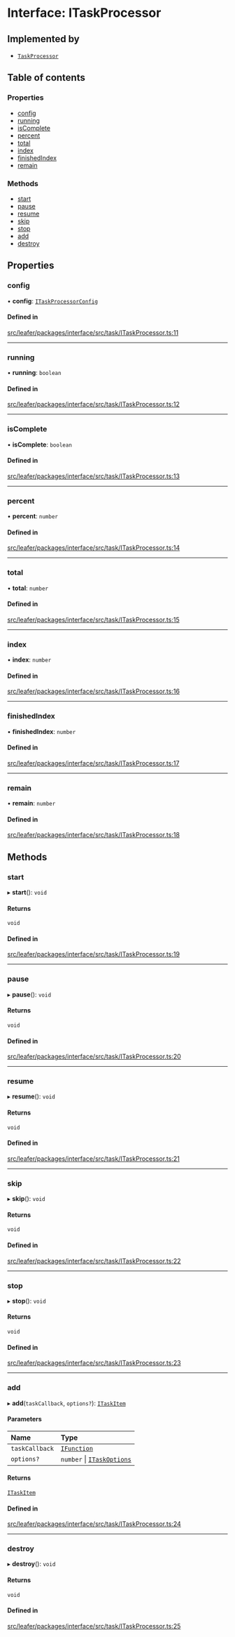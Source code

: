 # Interface: ITaskProcessor

## Implemented by

- [`TaskProcessor`](../classes/TaskProcessor.md)

## Table of contents

### Properties

- [config](ITaskProcessor.md#config)
- [running](ITaskProcessor.md#running)
- [isComplete](ITaskProcessor.md#iscomplete)
- [percent](ITaskProcessor.md#percent)
- [total](ITaskProcessor.md#total)
- [index](ITaskProcessor.md#index)
- [finishedIndex](ITaskProcessor.md#finishedindex)
- [remain](ITaskProcessor.md#remain)

### Methods

- [start](ITaskProcessor.md#start)
- [pause](ITaskProcessor.md#pause)
- [resume](ITaskProcessor.md#resume)
- [skip](ITaskProcessor.md#skip)
- [stop](ITaskProcessor.md#stop)
- [add](ITaskProcessor.md#add)
- [destroy](ITaskProcessor.md#destroy)

## Properties

### config

• **config**: [`ITaskProcessorConfig`](ITaskProcessorConfig.md)

#### Defined in

[src/leafer/packages/interface/src/task/ITaskProcessor.ts:11](https://github.com/leaferjs/leafer/blob/c0a3cd1f6ba179c1348a90558ab02097cb535d9a/packages/interface/src/task/ITaskProcessor.ts#L11)

___

### running

• **running**: `boolean`

#### Defined in

[src/leafer/packages/interface/src/task/ITaskProcessor.ts:12](https://github.com/leaferjs/leafer/blob/c0a3cd1f6ba179c1348a90558ab02097cb535d9a/packages/interface/src/task/ITaskProcessor.ts#L12)

___

### isComplete

• **isComplete**: `boolean`

#### Defined in

[src/leafer/packages/interface/src/task/ITaskProcessor.ts:13](https://github.com/leaferjs/leafer/blob/c0a3cd1f6ba179c1348a90558ab02097cb535d9a/packages/interface/src/task/ITaskProcessor.ts#L13)

___

### percent

• **percent**: `number`

#### Defined in

[src/leafer/packages/interface/src/task/ITaskProcessor.ts:14](https://github.com/leaferjs/leafer/blob/c0a3cd1f6ba179c1348a90558ab02097cb535d9a/packages/interface/src/task/ITaskProcessor.ts#L14)

___

### total

• **total**: `number`

#### Defined in

[src/leafer/packages/interface/src/task/ITaskProcessor.ts:15](https://github.com/leaferjs/leafer/blob/c0a3cd1f6ba179c1348a90558ab02097cb535d9a/packages/interface/src/task/ITaskProcessor.ts#L15)

___

### index

• **index**: `number`

#### Defined in

[src/leafer/packages/interface/src/task/ITaskProcessor.ts:16](https://github.com/leaferjs/leafer/blob/c0a3cd1f6ba179c1348a90558ab02097cb535d9a/packages/interface/src/task/ITaskProcessor.ts#L16)

___

### finishedIndex

• **finishedIndex**: `number`

#### Defined in

[src/leafer/packages/interface/src/task/ITaskProcessor.ts:17](https://github.com/leaferjs/leafer/blob/c0a3cd1f6ba179c1348a90558ab02097cb535d9a/packages/interface/src/task/ITaskProcessor.ts#L17)

___

### remain

• **remain**: `number`

#### Defined in

[src/leafer/packages/interface/src/task/ITaskProcessor.ts:18](https://github.com/leaferjs/leafer/blob/c0a3cd1f6ba179c1348a90558ab02097cb535d9a/packages/interface/src/task/ITaskProcessor.ts#L18)

## Methods

### start

▸ **start**(): `void`

#### Returns

`void`

#### Defined in

[src/leafer/packages/interface/src/task/ITaskProcessor.ts:19](https://github.com/leaferjs/leafer/blob/c0a3cd1f6ba179c1348a90558ab02097cb535d9a/packages/interface/src/task/ITaskProcessor.ts#L19)

___

### pause

▸ **pause**(): `void`

#### Returns

`void`

#### Defined in

[src/leafer/packages/interface/src/task/ITaskProcessor.ts:20](https://github.com/leaferjs/leafer/blob/c0a3cd1f6ba179c1348a90558ab02097cb535d9a/packages/interface/src/task/ITaskProcessor.ts#L20)

___

### resume

▸ **resume**(): `void`

#### Returns

`void`

#### Defined in

[src/leafer/packages/interface/src/task/ITaskProcessor.ts:21](https://github.com/leaferjs/leafer/blob/c0a3cd1f6ba179c1348a90558ab02097cb535d9a/packages/interface/src/task/ITaskProcessor.ts#L21)

___

### skip

▸ **skip**(): `void`

#### Returns

`void`

#### Defined in

[src/leafer/packages/interface/src/task/ITaskProcessor.ts:22](https://github.com/leaferjs/leafer/blob/c0a3cd1f6ba179c1348a90558ab02097cb535d9a/packages/interface/src/task/ITaskProcessor.ts#L22)

___

### stop

▸ **stop**(): `void`

#### Returns

`void`

#### Defined in

[src/leafer/packages/interface/src/task/ITaskProcessor.ts:23](https://github.com/leaferjs/leafer/blob/c0a3cd1f6ba179c1348a90558ab02097cb535d9a/packages/interface/src/task/ITaskProcessor.ts#L23)

___

### add

▸ **add**(`taskCallback`, `options?`): [`ITaskItem`](ITaskItem.md)

#### Parameters

| Name | Type |
| :------ | :------ |
| `taskCallback` | [`IFunction`](IFunction.md) |
| `options?` | `number` \| [`ITaskOptions`](ITaskOptions.md) |

#### Returns

[`ITaskItem`](ITaskItem.md)

#### Defined in

[src/leafer/packages/interface/src/task/ITaskProcessor.ts:24](https://github.com/leaferjs/leafer/blob/c0a3cd1f6ba179c1348a90558ab02097cb535d9a/packages/interface/src/task/ITaskProcessor.ts#L24)

___

### destroy

▸ **destroy**(): `void`

#### Returns

`void`

#### Defined in

[src/leafer/packages/interface/src/task/ITaskProcessor.ts:25](https://github.com/leaferjs/leafer/blob/c0a3cd1f6ba179c1348a90558ab02097cb535d9a/packages/interface/src/task/ITaskProcessor.ts#L25)
